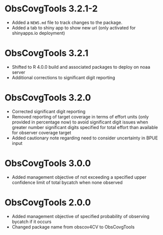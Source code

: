 # ObsCovgTools 3.2.1-2

* Added a `NEWS.md` file to track changes to the package.
* Added a tab to shiny app to show new url (only activated for shinyapps.io deployment)


# ObsCovgTools 3.2.1

* Shifted to R 4.0.0 build and associated packages to deploy on noaa server
* Additional corrections to significant digit reporting 


# ObsCovgTools 3.2.0

* Corrected significant digit reporting 
* Removed reporting of target coverage in terms of effort units (only provided in percentage now) to avoid significant digit issues when greater number significant digits specified for total effort than available for observer coverage target
* Added cautionary note regarding need to consider uncertainty in BPUE input


# ObsCovgTools 3.0.0

* Added management objective of not exceeding a specified upper confidence limit of total bycatch  when none observed



# ObsCovgTools 2.0.0

* Added management objective of specified probability of observing bycatch if it occurs 
* Changed package name from obscov4CV to ObsCovgTools
